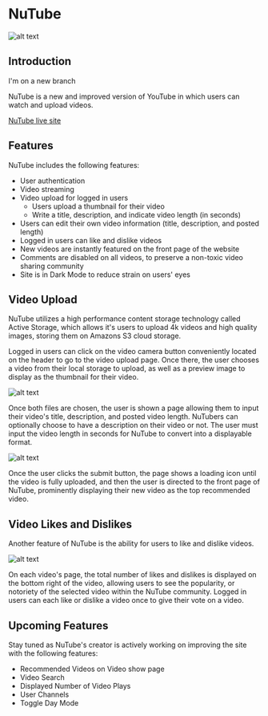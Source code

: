 # NuTube

![alt text](https://github.com/mwmadsen67/NuTube/blob/master/app/assets/images/nutube_logo2.png "Logo Title Text 1")

## Introduction

I'm on a new branch

NuTube is a new and improved version of YouTube in which users can watch and upload videos.

[NuTube live site](https://nutube.herokuapp.com/#/)

## Features

NuTube includes the following features:

* User authentication
* Video streaming
* Video upload for logged in users
  * Users upload a thumbnail for their video
  * Write a title, description, and indicate video length (in seconds)
* Users can edit their own video information (title, description, and posted length)
* Logged in users can like and dislike videos
* New videos are instantly featured on the front page of the website
* Comments are disabled on all videos, to preserve a non-toxic video sharing community
* Site is in Dark Mode to reduce strain on users' eyes

## Video Upload

NuTube utilizes a high performance content storage technology called Active Storage, which allows it's users to upload 4k videos and high quality images, storing them on Amazons S3 cloud storage.

Logged in users can click on the video camera button conveniently located on the header to go to the video upload page. Once there, the user chooses a video from their local storage to upload, as well as a preview image to display as the thumbnail for their video.

![alt text](https://github.com/mwmadsen67/NuTube/blob/master/app/assets/images/VideoUpload1.png "Text 2")

Once both files are chosen, the user is shown a page allowing them to input their video's title, description, and posted video length. NuTubers can optionally choose to have a description on their video or not. The user must input the video length in seconds for NuTube to convert into a displayable format.

![alt text](https://github.com/mwmadsen67/NuTube/blob/master/app/assets/images/VideoUpload2.png "Text 3")

Once the user clicks the submit button, the page shows a loading icon until the video is fully uploaded, and then the user is directed to the front page of NuTube, prominently displaying their new video as the top recommended video.

## Video Likes and Dislikes

Another feature of NuTube is the ability for users to like and dislike videos.

![alt text](https://github.com/mwmadsen67/NuTube/blob/master/app/assets/images/VideoShow.png "Text 4")

On each video's page, the total number of likes and dislikes is displayed on the bottom right of the video, allowing users to see the popularity, or notoriety of the selected video within the NuTube community. Logged in users can each like or dislike a video once to give their vote on a video.

## Upcoming Features

Stay tuned as NuTube's creator is actively working on improving the site with the following features:

* Recommended Videos on Video show page
* Video Search
* Displayed Number of Video Plays
* User Channels
* Toggle Day Mode
